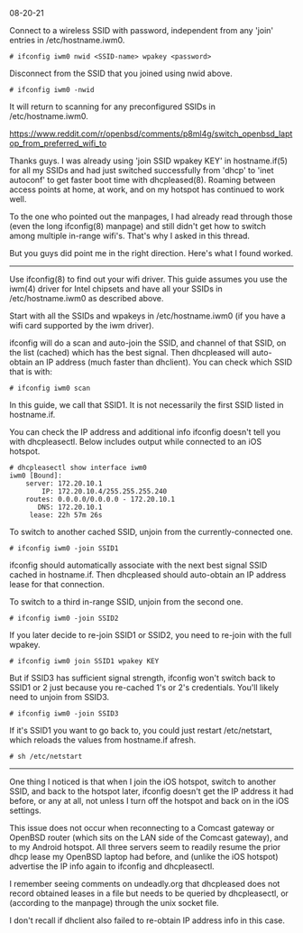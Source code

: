 08-20-21

Connect to a wireless SSID with password, independent from any 'join'
entries in /etc/hostname.iwm0.

```
# ifconfig iwm0 nwid <SSID-name> wpakey <password>
```

Disconnect from the SSID that you joined using nwid above.

```
# ifconfig iwm0 -nwid
```

It will return to scanning for any preconfigured SSIDs in
/etc/hostname.iwm0.


https://www.reddit.com/r/openbsd/comments/p8ml4g/switch_openbsd_laptop_from_preferred_wifi_to

Thanks guys. I was already using 'join SSID wpakey KEY' in
hostname.if(5) for all my SSIDs and had just switched successfully
from 'dhcp' to 'inet autoconf' to get faster boot time with
dhcpleased(8). Roaming between access points at home, at work, and on
my hotspot has continued to work well.

To the one who pointed out the manpages, I had already read through
those (even the long ifconfig(8) manpage) and still didn't get how to
switch among multiple in-range wifi's. That's why I asked in this
thread.

But you guys did point me in the right direction. Here's what I found
worked.

----

Use ifconfig(8) to find out your wifi driver. This guide assumes you
use the iwm(4) driver for Intel chipsets and have all your SSIDs in
/etc/hostname.iwm0 as described above.

Start with all the SSIDs and wpakeys in /etc/hostname.iwm0 (if you have
a wifi card supported by the iwm driver).

ifconfig will do a scan and auto-join the SSID, and channel of that
SSID, on the list (cached) which has the best signal. Then dhcpleased
will auto-obtain an IP address (much faster than dhclient). You can
check which SSID that is with:

```
# ifconfig iwm0 scan
```

In this guide, we call that SSID1. It is not necessarily the first SSID
listed in hostname.if.

You can check the IP address and additional info ifconfig doesn't tell
you with dhcpleasectl. Below includes output while connected to an iOS
hotspot.

```
# dhcpleasectl show interface iwm0
iwm0 [Bound]: 
	server: 172.20.10.1
		IP: 172.20.10.4/255.255.255.240 
	routes: 0.0.0.0/0.0.0.0 - 172.20.10.1
	   DNS: 172.20.10.1 
	 lease: 22h 57m 26s
```

To switch to another cached SSID, unjoin from the currently-connected
one.

```
# ifconfig iwm0 -join SSID1
```

ifconfig should automatically associate with the next best signal SSID
cached in hostname.if. Then dhcpleased should auto-obtain an IP address
lease for that connection.

To switch to a third in-range SSID, unjoin from the second one.

``` # ifconfig iwm0 -join SSID2 ```

If you later decide to re-join SSID1 or SSID2, you need to re-join with
the full wpakey.

``` # ifconfig iwm0 join SSID1 wpakey KEY ```

But if SSID3 has sufficient signal strength, ifconfig won't switch back
to SSID1 or 2 just because you re-cached 1's or 2's credentials. You'll
likely need to unjoin from SSID3.

``` # ifconfig iwm0 -join SSID3 ```

If it's SSID1 you want to go back to, you could just restart
/etc/netstart, which reloads the values from hostname.if afresh.

``` # sh /etc/netstart ```

----

One thing I noticed is that when I join the iOS hotspot, switch to
another SSID, and back to the hotspot later, ifconfig doesn't get the IP
address it had before, or any at all, not unless I turn off the hotspot
and back on in the iOS settings.

This issue does not occur when reconnecting to a Comcast gateway or
OpenBSD router (which sits on the LAN side of the Comcast gateway), and
to my Android hotspot. All three servers seem to readily resume the
prior dhcp lease my OpenBSD laptop had before, and (unlike the iOS
hotspot) advertise the IP info again to ifconfig and dhcpleasectl.

I remember seeing comments on undeadly.org that dhcpleased does not
record obtained leases in a file but needs to be queried by
dhcpleasectl, or (according to the manpage) through the unix socket
file.

I don't recall if dhclient also failed to re-obtain IP address info in
this case.


